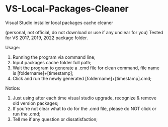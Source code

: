 # VS-Local-Packages-Cleaner
Visual Studio installer local packages cache cleaner

(personal, not official, do not download or use if any unclear for you)
Tested for VS 2017, 2019, 2022 package folder.

Usage:
1) Running the program via command line;
2) Input packages cache folder full path;
3) Wait the program to generate a .cmd file for clean command, file name is [foldername]+[timestamp];
4) Click and run the newly generated [foldername]+[timestamp].cmd;

Notice:
1) Just using after each time visual studio upgrade, recognize & remove old version packages;
2) If you're not clear what to do for the .cmd file, please do NOT click or run the .cmd;
3) Tell me if any question or dissatisfaction;
